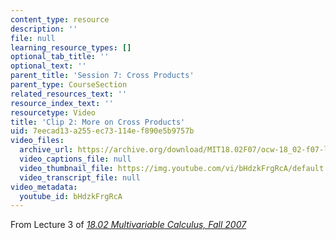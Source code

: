 ```yaml
---
content_type: resource
description: ''
file: null
learning_resource_types: []
optional_tab_title: ''
optional_text: ''
parent_title: 'Session 7: Cross Products'
parent_type: CourseSection
related_resources_text: ''
resource_index_text: ''
resourcetype: Video
title: 'Clip 2: More on Cross Products'
uid: 7eecad13-a255-ec73-114e-f890e5b9757b
video_files:
  archive_url: https://archive.org/download/MIT18.02F07/ocw-18_02-f07-lec03_300k.mp4
  video_captions_file: null
  video_thumbnail_file: https://img.youtube.com/vi/bHdzkFrgRcA/default.jpg
  video_transcript_file: null
video_metadata:
  youtube_id: bHdzkFrgRcA
---
```


From Lecture 3 of [_18.02 Multivariable Calculus, Fall 2007_](/courses/18-02-multivariable-calculus-fall-2007/pages/video-lectures)